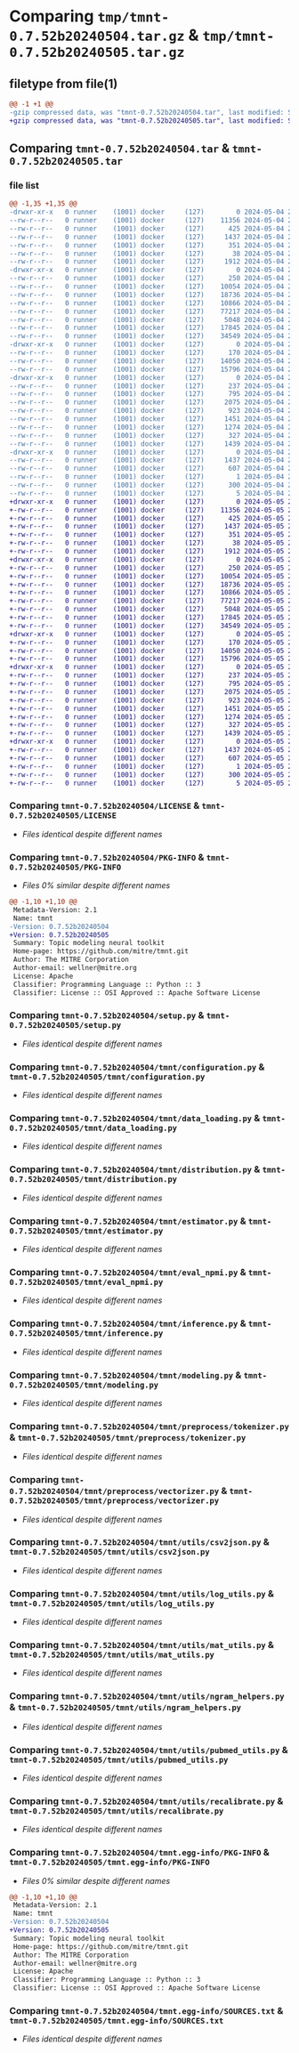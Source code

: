 # Comparing `tmp/tmnt-0.7.52b20240504.tar.gz` & `tmp/tmnt-0.7.52b20240505.tar.gz`

## filetype from file(1)

```diff
@@ -1 +1 @@
-gzip compressed data, was "tmnt-0.7.52b20240504.tar", last modified: Sat May  4 23:05:07 2024, max compression
+gzip compressed data, was "tmnt-0.7.52b20240505.tar", last modified: Sun May  5 23:04:58 2024, max compression
```

## Comparing `tmnt-0.7.52b20240504.tar` & `tmnt-0.7.52b20240505.tar`

### file list

```diff
@@ -1,35 +1,35 @@
-drwxr-xr-x   0 runner    (1001) docker     (127)        0 2024-05-04 23:05:07.562256 tmnt-0.7.52b20240504/
--rw-r--r--   0 runner    (1001) docker     (127)    11356 2024-05-04 23:04:58.000000 tmnt-0.7.52b20240504/LICENSE
--rw-r--r--   0 runner    (1001) docker     (127)      425 2024-05-04 23:04:58.000000 tmnt-0.7.52b20240504/NOTICE
--rw-r--r--   0 runner    (1001) docker     (127)     1437 2024-05-04 23:05:07.562256 tmnt-0.7.52b20240504/PKG-INFO
--rw-r--r--   0 runner    (1001) docker     (127)      351 2024-05-04 23:04:58.000000 tmnt-0.7.52b20240504/README.md
--rw-r--r--   0 runner    (1001) docker     (127)       38 2024-05-04 23:05:07.562256 tmnt-0.7.52b20240504/setup.cfg
--rw-r--r--   0 runner    (1001) docker     (127)     1912 2024-05-04 23:04:58.000000 tmnt-0.7.52b20240504/setup.py
-drwxr-xr-x   0 runner    (1001) docker     (127)        0 2024-05-04 23:05:07.558256 tmnt-0.7.52b20240504/tmnt/
--rw-r--r--   0 runner    (1001) docker     (127)      250 2024-05-04 23:04:58.000000 tmnt-0.7.52b20240504/tmnt/__init__.py
--rw-r--r--   0 runner    (1001) docker     (127)    10054 2024-05-04 23:04:58.000000 tmnt-0.7.52b20240504/tmnt/configuration.py
--rw-r--r--   0 runner    (1001) docker     (127)    18736 2024-05-04 23:04:58.000000 tmnt-0.7.52b20240504/tmnt/data_loading.py
--rw-r--r--   0 runner    (1001) docker     (127)    10866 2024-05-04 23:04:58.000000 tmnt-0.7.52b20240504/tmnt/distribution.py
--rw-r--r--   0 runner    (1001) docker     (127)    77217 2024-05-04 23:04:58.000000 tmnt-0.7.52b20240504/tmnt/estimator.py
--rw-r--r--   0 runner    (1001) docker     (127)     5048 2024-05-04 23:04:58.000000 tmnt-0.7.52b20240504/tmnt/eval_npmi.py
--rw-r--r--   0 runner    (1001) docker     (127)    17845 2024-05-04 23:04:58.000000 tmnt-0.7.52b20240504/tmnt/inference.py
--rw-r--r--   0 runner    (1001) docker     (127)    34549 2024-05-04 23:04:58.000000 tmnt-0.7.52b20240504/tmnt/modeling.py
-drwxr-xr-x   0 runner    (1001) docker     (127)        0 2024-05-04 23:05:07.562256 tmnt-0.7.52b20240504/tmnt/preprocess/
--rw-r--r--   0 runner    (1001) docker     (127)      170 2024-05-04 23:04:58.000000 tmnt-0.7.52b20240504/tmnt/preprocess/__init__.py
--rw-r--r--   0 runner    (1001) docker     (127)    14050 2024-05-04 23:04:58.000000 tmnt-0.7.52b20240504/tmnt/preprocess/tokenizer.py
--rw-r--r--   0 runner    (1001) docker     (127)    15796 2024-05-04 23:04:58.000000 tmnt-0.7.52b20240504/tmnt/preprocess/vectorizer.py
-drwxr-xr-x   0 runner    (1001) docker     (127)        0 2024-05-04 23:05:07.562256 tmnt-0.7.52b20240504/tmnt/utils/
--rw-r--r--   0 runner    (1001) docker     (127)      237 2024-05-04 23:04:58.000000 tmnt-0.7.52b20240504/tmnt/utils/__init__.py
--rw-r--r--   0 runner    (1001) docker     (127)      795 2024-05-04 23:04:58.000000 tmnt-0.7.52b20240504/tmnt/utils/csv2json.py
--rw-r--r--   0 runner    (1001) docker     (127)     2075 2024-05-04 23:04:58.000000 tmnt-0.7.52b20240504/tmnt/utils/log_utils.py
--rw-r--r--   0 runner    (1001) docker     (127)      923 2024-05-04 23:04:58.000000 tmnt-0.7.52b20240504/tmnt/utils/mat_utils.py
--rw-r--r--   0 runner    (1001) docker     (127)     1451 2024-05-04 23:04:58.000000 tmnt-0.7.52b20240504/tmnt/utils/ngram_helpers.py
--rw-r--r--   0 runner    (1001) docker     (127)     1274 2024-05-04 23:04:58.000000 tmnt-0.7.52b20240504/tmnt/utils/pubmed_utils.py
--rw-r--r--   0 runner    (1001) docker     (127)      327 2024-05-04 23:04:58.000000 tmnt-0.7.52b20240504/tmnt/utils/random.py
--rw-r--r--   0 runner    (1001) docker     (127)     1439 2024-05-04 23:04:58.000000 tmnt-0.7.52b20240504/tmnt/utils/recalibrate.py
-drwxr-xr-x   0 runner    (1001) docker     (127)        0 2024-05-04 23:05:07.562256 tmnt-0.7.52b20240504/tmnt.egg-info/
--rw-r--r--   0 runner    (1001) docker     (127)     1437 2024-05-04 23:05:07.000000 tmnt-0.7.52b20240504/tmnt.egg-info/PKG-INFO
--rw-r--r--   0 runner    (1001) docker     (127)      607 2024-05-04 23:05:07.000000 tmnt-0.7.52b20240504/tmnt.egg-info/SOURCES.txt
--rw-r--r--   0 runner    (1001) docker     (127)        1 2024-05-04 23:05:07.000000 tmnt-0.7.52b20240504/tmnt.egg-info/dependency_links.txt
--rw-r--r--   0 runner    (1001) docker     (127)      300 2024-05-04 23:05:07.000000 tmnt-0.7.52b20240504/tmnt.egg-info/requires.txt
--rw-r--r--   0 runner    (1001) docker     (127)        5 2024-05-04 23:05:07.000000 tmnt-0.7.52b20240504/tmnt.egg-info/top_level.txt
+drwxr-xr-x   0 runner    (1001) docker     (127)        0 2024-05-05 23:04:58.395134 tmnt-0.7.52b20240505/
+-rw-r--r--   0 runner    (1001) docker     (127)    11356 2024-05-05 23:04:48.000000 tmnt-0.7.52b20240505/LICENSE
+-rw-r--r--   0 runner    (1001) docker     (127)      425 2024-05-05 23:04:48.000000 tmnt-0.7.52b20240505/NOTICE
+-rw-r--r--   0 runner    (1001) docker     (127)     1437 2024-05-05 23:04:58.395134 tmnt-0.7.52b20240505/PKG-INFO
+-rw-r--r--   0 runner    (1001) docker     (127)      351 2024-05-05 23:04:48.000000 tmnt-0.7.52b20240505/README.md
+-rw-r--r--   0 runner    (1001) docker     (127)       38 2024-05-05 23:04:58.395134 tmnt-0.7.52b20240505/setup.cfg
+-rw-r--r--   0 runner    (1001) docker     (127)     1912 2024-05-05 23:04:48.000000 tmnt-0.7.52b20240505/setup.py
+drwxr-xr-x   0 runner    (1001) docker     (127)        0 2024-05-05 23:04:58.391134 tmnt-0.7.52b20240505/tmnt/
+-rw-r--r--   0 runner    (1001) docker     (127)      250 2024-05-05 23:04:48.000000 tmnt-0.7.52b20240505/tmnt/__init__.py
+-rw-r--r--   0 runner    (1001) docker     (127)    10054 2024-05-05 23:04:48.000000 tmnt-0.7.52b20240505/tmnt/configuration.py
+-rw-r--r--   0 runner    (1001) docker     (127)    18736 2024-05-05 23:04:48.000000 tmnt-0.7.52b20240505/tmnt/data_loading.py
+-rw-r--r--   0 runner    (1001) docker     (127)    10866 2024-05-05 23:04:48.000000 tmnt-0.7.52b20240505/tmnt/distribution.py
+-rw-r--r--   0 runner    (1001) docker     (127)    77217 2024-05-05 23:04:48.000000 tmnt-0.7.52b20240505/tmnt/estimator.py
+-rw-r--r--   0 runner    (1001) docker     (127)     5048 2024-05-05 23:04:48.000000 tmnt-0.7.52b20240505/tmnt/eval_npmi.py
+-rw-r--r--   0 runner    (1001) docker     (127)    17845 2024-05-05 23:04:48.000000 tmnt-0.7.52b20240505/tmnt/inference.py
+-rw-r--r--   0 runner    (1001) docker     (127)    34549 2024-05-05 23:04:48.000000 tmnt-0.7.52b20240505/tmnt/modeling.py
+drwxr-xr-x   0 runner    (1001) docker     (127)        0 2024-05-05 23:04:58.391134 tmnt-0.7.52b20240505/tmnt/preprocess/
+-rw-r--r--   0 runner    (1001) docker     (127)      170 2024-05-05 23:04:48.000000 tmnt-0.7.52b20240505/tmnt/preprocess/__init__.py
+-rw-r--r--   0 runner    (1001) docker     (127)    14050 2024-05-05 23:04:48.000000 tmnt-0.7.52b20240505/tmnt/preprocess/tokenizer.py
+-rw-r--r--   0 runner    (1001) docker     (127)    15796 2024-05-05 23:04:48.000000 tmnt-0.7.52b20240505/tmnt/preprocess/vectorizer.py
+drwxr-xr-x   0 runner    (1001) docker     (127)        0 2024-05-05 23:04:58.395134 tmnt-0.7.52b20240505/tmnt/utils/
+-rw-r--r--   0 runner    (1001) docker     (127)      237 2024-05-05 23:04:48.000000 tmnt-0.7.52b20240505/tmnt/utils/__init__.py
+-rw-r--r--   0 runner    (1001) docker     (127)      795 2024-05-05 23:04:48.000000 tmnt-0.7.52b20240505/tmnt/utils/csv2json.py
+-rw-r--r--   0 runner    (1001) docker     (127)     2075 2024-05-05 23:04:48.000000 tmnt-0.7.52b20240505/tmnt/utils/log_utils.py
+-rw-r--r--   0 runner    (1001) docker     (127)      923 2024-05-05 23:04:48.000000 tmnt-0.7.52b20240505/tmnt/utils/mat_utils.py
+-rw-r--r--   0 runner    (1001) docker     (127)     1451 2024-05-05 23:04:48.000000 tmnt-0.7.52b20240505/tmnt/utils/ngram_helpers.py
+-rw-r--r--   0 runner    (1001) docker     (127)     1274 2024-05-05 23:04:48.000000 tmnt-0.7.52b20240505/tmnt/utils/pubmed_utils.py
+-rw-r--r--   0 runner    (1001) docker     (127)      327 2024-05-05 23:04:48.000000 tmnt-0.7.52b20240505/tmnt/utils/random.py
+-rw-r--r--   0 runner    (1001) docker     (127)     1439 2024-05-05 23:04:48.000000 tmnt-0.7.52b20240505/tmnt/utils/recalibrate.py
+drwxr-xr-x   0 runner    (1001) docker     (127)        0 2024-05-05 23:04:58.395134 tmnt-0.7.52b20240505/tmnt.egg-info/
+-rw-r--r--   0 runner    (1001) docker     (127)     1437 2024-05-05 23:04:58.000000 tmnt-0.7.52b20240505/tmnt.egg-info/PKG-INFO
+-rw-r--r--   0 runner    (1001) docker     (127)      607 2024-05-05 23:04:58.000000 tmnt-0.7.52b20240505/tmnt.egg-info/SOURCES.txt
+-rw-r--r--   0 runner    (1001) docker     (127)        1 2024-05-05 23:04:58.000000 tmnt-0.7.52b20240505/tmnt.egg-info/dependency_links.txt
+-rw-r--r--   0 runner    (1001) docker     (127)      300 2024-05-05 23:04:58.000000 tmnt-0.7.52b20240505/tmnt.egg-info/requires.txt
+-rw-r--r--   0 runner    (1001) docker     (127)        5 2024-05-05 23:04:58.000000 tmnt-0.7.52b20240505/tmnt.egg-info/top_level.txt
```

### Comparing `tmnt-0.7.52b20240504/LICENSE` & `tmnt-0.7.52b20240505/LICENSE`

 * *Files identical despite different names*

### Comparing `tmnt-0.7.52b20240504/PKG-INFO` & `tmnt-0.7.52b20240505/PKG-INFO`

 * *Files 0% similar despite different names*

```diff
@@ -1,10 +1,10 @@
 Metadata-Version: 2.1
 Name: tmnt
-Version: 0.7.52b20240504
+Version: 0.7.52b20240505
 Summary: Topic modeling neural toolkit
 Home-page: https://github.com/mitre/tmnt.git
 Author: The MITRE Corporation
 Author-email: wellner@mitre.org
 License: Apache
 Classifier: Programming Language :: Python :: 3
 Classifier: License :: OSI Approved :: Apache Software License
```

### Comparing `tmnt-0.7.52b20240504/setup.py` & `tmnt-0.7.52b20240505/setup.py`

 * *Files identical despite different names*

### Comparing `tmnt-0.7.52b20240504/tmnt/configuration.py` & `tmnt-0.7.52b20240505/tmnt/configuration.py`

 * *Files identical despite different names*

### Comparing `tmnt-0.7.52b20240504/tmnt/data_loading.py` & `tmnt-0.7.52b20240505/tmnt/data_loading.py`

 * *Files identical despite different names*

### Comparing `tmnt-0.7.52b20240504/tmnt/distribution.py` & `tmnt-0.7.52b20240505/tmnt/distribution.py`

 * *Files identical despite different names*

### Comparing `tmnt-0.7.52b20240504/tmnt/estimator.py` & `tmnt-0.7.52b20240505/tmnt/estimator.py`

 * *Files identical despite different names*

### Comparing `tmnt-0.7.52b20240504/tmnt/eval_npmi.py` & `tmnt-0.7.52b20240505/tmnt/eval_npmi.py`

 * *Files identical despite different names*

### Comparing `tmnt-0.7.52b20240504/tmnt/inference.py` & `tmnt-0.7.52b20240505/tmnt/inference.py`

 * *Files identical despite different names*

### Comparing `tmnt-0.7.52b20240504/tmnt/modeling.py` & `tmnt-0.7.52b20240505/tmnt/modeling.py`

 * *Files identical despite different names*

### Comparing `tmnt-0.7.52b20240504/tmnt/preprocess/tokenizer.py` & `tmnt-0.7.52b20240505/tmnt/preprocess/tokenizer.py`

 * *Files identical despite different names*

### Comparing `tmnt-0.7.52b20240504/tmnt/preprocess/vectorizer.py` & `tmnt-0.7.52b20240505/tmnt/preprocess/vectorizer.py`

 * *Files identical despite different names*

### Comparing `tmnt-0.7.52b20240504/tmnt/utils/csv2json.py` & `tmnt-0.7.52b20240505/tmnt/utils/csv2json.py`

 * *Files identical despite different names*

### Comparing `tmnt-0.7.52b20240504/tmnt/utils/log_utils.py` & `tmnt-0.7.52b20240505/tmnt/utils/log_utils.py`

 * *Files identical despite different names*

### Comparing `tmnt-0.7.52b20240504/tmnt/utils/mat_utils.py` & `tmnt-0.7.52b20240505/tmnt/utils/mat_utils.py`

 * *Files identical despite different names*

### Comparing `tmnt-0.7.52b20240504/tmnt/utils/ngram_helpers.py` & `tmnt-0.7.52b20240505/tmnt/utils/ngram_helpers.py`

 * *Files identical despite different names*

### Comparing `tmnt-0.7.52b20240504/tmnt/utils/pubmed_utils.py` & `tmnt-0.7.52b20240505/tmnt/utils/pubmed_utils.py`

 * *Files identical despite different names*

### Comparing `tmnt-0.7.52b20240504/tmnt/utils/recalibrate.py` & `tmnt-0.7.52b20240505/tmnt/utils/recalibrate.py`

 * *Files identical despite different names*

### Comparing `tmnt-0.7.52b20240504/tmnt.egg-info/PKG-INFO` & `tmnt-0.7.52b20240505/tmnt.egg-info/PKG-INFO`

 * *Files 0% similar despite different names*

```diff
@@ -1,10 +1,10 @@
 Metadata-Version: 2.1
 Name: tmnt
-Version: 0.7.52b20240504
+Version: 0.7.52b20240505
 Summary: Topic modeling neural toolkit
 Home-page: https://github.com/mitre/tmnt.git
 Author: The MITRE Corporation
 Author-email: wellner@mitre.org
 License: Apache
 Classifier: Programming Language :: Python :: 3
 Classifier: License :: OSI Approved :: Apache Software License
```

### Comparing `tmnt-0.7.52b20240504/tmnt.egg-info/SOURCES.txt` & `tmnt-0.7.52b20240505/tmnt.egg-info/SOURCES.txt`

 * *Files identical despite different names*

